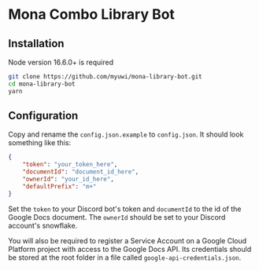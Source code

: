 # Mona Combo Library Bot

## Installation

Node version 16.6.0+ is required

```sh
git clone https://github.com/myuwi/mona-library-bot.git
cd mona-library-bot
yarn
```

## Configuration

Copy and rename the `config.json.example` to `config.json`. It should look something like this:

```json
{
    "token": "your_token_here",
    "documentId": "document_id_here",
    "ownerId": "your_id_here",
    "defaultPrefix": "m+"
}
```

Set the `token` to your Discord bot's token and `documentId` to the id of the Google Docs document. The `ownerId` should be set to your Discord account's snowflake.

You will also be required to register a Service Account on a Google Cloud Platform project with access to the Google Docs API. Its credentials should be stored at the root folder in a file called `google-api-credentials.json`.
